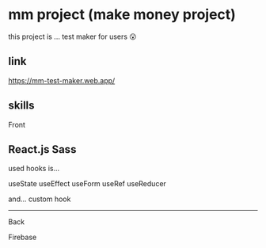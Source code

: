 # mm project (make money project)

this project is ...
test maker for users 😮 

## link
https://mm-test-maker.web.app/

## skills

Front

React.js
Sass
---
used hooks is...

useState
useEffect
useForm
useRef
useReducer

and...
custom hook

---

Back

Firebase


## 

